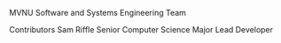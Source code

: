 MVNU Software and Systems Engineering Team

Contributors
	Sam Riffle
		Senior Computer Science Major
		Lead Developer